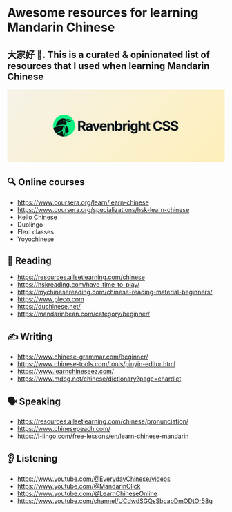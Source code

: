 # Awesome resources for learning Mandarin Chinese

## 大家好 👋. This is a curated & opinionated list of resources that I used when learning Mandarin Chinese

<p align="center">
<img src="https://github.com/ravenbrightdesign/ravenbrightcss/blob/main/public/ravenbrightcss-banner.jpg?raw=true" alt="Ravenbright CSS Banner">
</p>

## 🔍 Online courses

- https://www.coursera.org/learn/learn-chinese
- https://www.coursera.org/specializations/hsk-learn-chinese
- Hello Chinese
- Duolingo
- Flexi classes
- Yoyochinese

## 📗 Reading

- https://resources.allsetlearning.com/chinese
- https://hskreading.com/have-time-to-play/
- https://mychinesereading.com/chinese-reading-material-beginners/
- https://www.pleco.com
- https://duchinese.net/
- https://mandarinbean.com/category/beginner/

## ✍️ Writing

- https://www.chinese-grammar.com/beginner/
- https://www.chinese-tools.com/tools/pinyin-editor.html
- https://www.learnchineseez.com/
- https://www.mdbg.net/chinese/dictionary?page=chardict

## 🗣️ Speaking

- https://resources.allsetlearning.com/chinese/pronunciation/
- https://www.chinesepeach.com/
- https://l-lingo.com/free-lessons/en/learn-chinese-mandarin

## 👂 Listening

- https://www.youtube.com/@EverydayChinese/videos
- https://www.youtube.com/@MandarinClick
- https://www.youtube.com/@LearnChineseOnline
- https://www.youtube.com/channel/UCdwdSGQsSbcapDmODtOr58g
